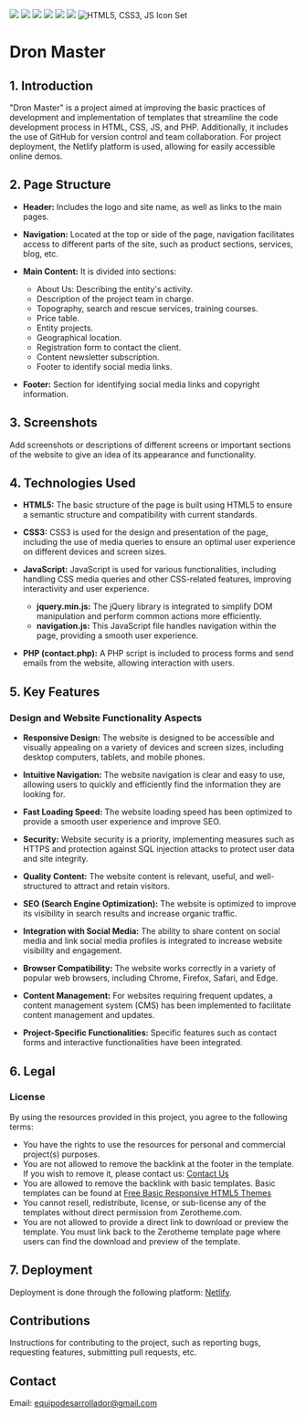 ![](https://img.shields.io/github/stars/pandao/editor.md.svg) ![](https://img.shields.io/github/forks/pandao/editor.md.svg) ![](https://img.shields.io/github/tag/pandao/editor.md.svg) ![](https://img.shields.io/github/release/pandao/editor.md.svg) ![](https://img.shields.io/github/issues/pandao/editor.md.svg) ![](https://img.shields.io/bower/v/editor.md.svg)
![HTML5, CSS3, JS Icon Set](https://www.shutterstock.com/image-vector/html5-css3-js-icon-set-260nw-1621463065.jpg)


# Dron Master

## 1. Introduction

"Dron Master" is a project aimed at improving the basic practices of development and implementation of templates that streamline the code development process in HTML, CSS, JS, and PHP. Additionally, it includes the use of GitHub for version control and team collaboration. For project deployment, the Netlify platform is used, allowing for easily accessible online demos.

## 2. Page Structure

- **Header:** Includes the logo and site name, as well as links to the main pages.
  
- **Navigation:** Located at the top or side of the page, navigation facilitates access to different parts of the site, such as product sections, services, blog, etc.
  
- **Main Content:** It is divided into sections:
  - About Us: Describing the entity's activity.
  - Description of the project team in charge.
  - Topography, search and rescue services, training courses.
  - Price table.
  - Entity projects.
  - Geographical location.
  - Registration form to contact the client.
  - Content newsletter subscription.
  - Footer to identify social media links.
  
- **Footer:** Section for identifying social media links and copyright information.

## 3. Screenshots

Add screenshots or descriptions of different screens or important sections of the website to give an idea of its appearance and functionality.

## 4. Technologies Used

- **HTML5:** The basic structure of the page is built using HTML5 to ensure a semantic structure and compatibility with current standards.
  
- **CSS3:** CSS3 is used for the design and presentation of the page, including the use of media queries to ensure an optimal user experience on different devices and screen sizes.
  
- **JavaScript:** JavaScript is used for various functionalities, including handling CSS media queries and other CSS-related features, improving interactivity and user experience.
  - **jquery.min.js:** The jQuery library is integrated to simplify DOM manipulation and perform common actions more efficiently.
  - **navigation.js:** This JavaScript file handles navigation within the page, providing a smooth user experience.
  
- **PHP (contact.php):** A PHP script is included to process forms and send emails from the website, allowing interaction with users.

## 5. Key Features

### Design and Website Functionality Aspects

- **Responsive Design:** The website is designed to be accessible and visually appealing on a variety of devices and screen sizes, including desktop computers, tablets, and mobile phones.

- **Intuitive Navigation:** The website navigation is clear and easy to use, allowing users to quickly and efficiently find the information they are looking for.

- **Fast Loading Speed:** The website loading speed has been optimized to provide a smooth user experience and improve SEO.

- **Security:** Website security is a priority, implementing measures such as HTTPS and protection against SQL injection attacks to protect user data and site integrity.

- **Quality Content:** The website content is relevant, useful, and well-structured to attract and retain visitors.

- **SEO (Search Engine Optimization):** The website is optimized to improve its visibility in search results and increase organic traffic.

- **Integration with Social Media:** The ability to share content on social media and link social media profiles is integrated to increase website visibility and engagement.

- **Browser Compatibility:** The website works correctly in a variety of popular web browsers, including Chrome, Firefox, Safari, and Edge.

- **Content Management:** For websites requiring frequent updates, a content management system (CMS) has been implemented to facilitate content management and updates.

- **Project-Specific Functionalities:** Specific features such as contact forms and interactive functionalities have been integrated.

## 6. Legal

### License

By using the resources provided in this project, you agree to the following terms:

- You have the rights to use the resources for personal and commercial project(s) purposes.
- You are not allowed to remove the backlink at the footer in the template. If you wish to remove it, please contact us: [Contact Us](https://www.zerotheme.com/contact-us)
- You are allowed to remove the backlink with basic templates. Basic templates can be found at [Free Basic Responsive HTML5 Themes](https://www.zerotheme.com/free-basic-responsive-html5-themes)
- You cannot resell, redistribute, license, or sub-license any of the templates without direct permission from Zerotheme.com.
- You are not allowed to provide a direct link to download or preview the template. You must link back to the Zerotheme template page where users can find the download and preview of the template.

## 7. Deployment

Deployment is done through the following platform: [Netlify](https://663fb099bad0a31b02052ccd--melodious-lebkuchen-810132.netlify.app/).

## Contributions

Instructions for contributing to the project, such as reporting bugs, requesting features, submitting pull requests, etc.

## Contact

Email: equipodesarrollador@gmail.com



